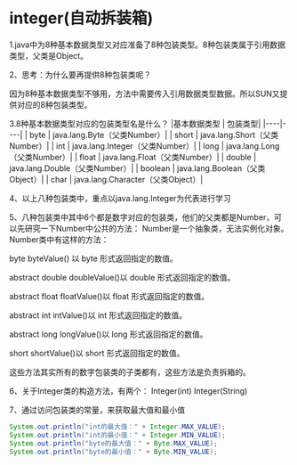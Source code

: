 # integer(自动拆装箱)

1.java中为8种基本数据类型又对应准备了8种包装类型。8种包装类属于引用数据类型，父类是Object。

2、思考：为什么要再提供8种包装类呢？

因为8种基本数据类型不够用，方法中需要传入引用数据类型数据。所以SUN又提供对应的8种包装类型。

3.8种基本数据类型对应的包装类型名是什么？
|基本数据类型       |       包装类型|
|----|----|
|    byte           |         java.lang.Byte（父类Number）|
|    short          |         java.lang.Short（父类Number）|
|    int            |         java.lang.Integer（父类Number）|
|    long          |          java.lang.Long（父类Number）|
|    float         |          java.lang.Float（父类Number）|
|    double         |         java.lang.Double（父类Number）|
|    boolean         |        java.lang.Boolean（父类Object）|
 |   char             |       java.lang.Character（父类Object）|

4、以上八种包装类中，重点以java.lang.Integer为代表进行学习

5、八种包装类中其中6个都是数字对应的包装类，他们的父类都是Number，可以先研究一下Number中公共的方法：
Number是一个抽象类，无法实例化对象。
Number类中有这样的方法：

byte byteValue() 以 byte 形式返回指定的数值。

abstract  double doubleValue()以 double 形式返回指定的数值。

abstract  float floatValue()以 float 形式返回指定的数值。

abstract  int intValue()以 int 形式返回指定的数值。

abstract  long longValue()以 long 形式返回指定的数值。

short shortValue()以 short 形式返回指定的数值。

这些方法其实所有的数字包装类的子类都有，这些方法是负责拆箱的。

6、关于Integer类的构造方法，有两个：
    Integer(int)
    Integer(String)

7、通过访问包装类的常量，来获取最大值和最小值
```java
System.out.println("int的最大值：" + Integer.MAX_VALUE);
System.out.println("int的最小值：" + Integer.MIN_VALUE);
System.out.println("byte的最大值：" + Byte.MAX_VALUE);
System.out.println("byte的最小值：" + Byte.MIN_VALUE);
```
